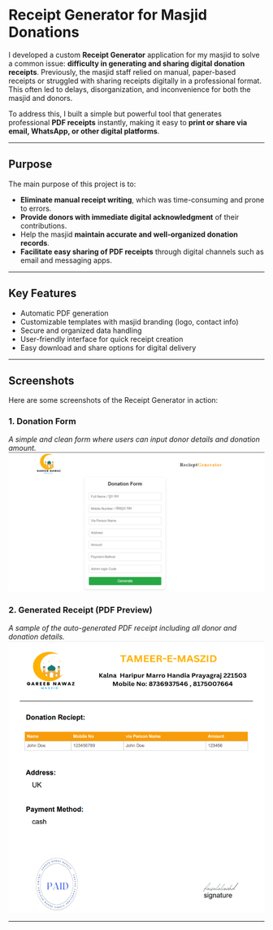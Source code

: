 # Receipt Generator for Masjid Donations

I developed a custom **Receipt Generator** application for my masjid to solve a common issue: **difficulty in generating and sharing digital donation receipts**. Previously, the masjid staff relied on manual, paper-based receipts or struggled with sharing receipts digitally in a professional format. This often led to delays, disorganization, and inconvenience for both the masjid and donors.

To address this, I built a simple but powerful tool that generates professional **PDF receipts** instantly, making it easy to **print or share via email, WhatsApp, or other digital platforms**.

---

## Purpose

The main purpose of this project is to:

- **Eliminate manual receipt writing**, which was time-consuming and prone to errors.
- **Provide donors with immediate digital acknowledgment** of their contributions.
- Help the masjid **maintain accurate and well-organized donation records**.
- **Facilitate easy sharing of PDF receipts** through digital channels such as email and messaging apps.

---

## Key Features

- Automatic PDF generation
- Customizable templates with masjid branding (logo, contact info)
- Secure and organized data handling
- User-friendly interface for quick receipt creation
- Easy download and share options for digital delivery

---

## Screenshots

Here are some screenshots of the Receipt Generator in action:

### 1. Donation Form
_A simple and clean form where users can input donor details and donation amount._
![Donation Form](form-actual.png)

### 2. Generated Receipt (PDF Preview)
_A sample of the auto-generated PDF receipt including all donor and donation details._
![PDF Receipt Preview](pdf-output.png)



---



